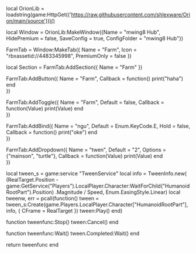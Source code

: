 
local OrionLib = loadstring(game:HttpGet(('https://raw.githubusercontent.com/shlexware/Orion/main/source')))()

local Window = OrionLib:MakeWindow({Name = "mwing8 Hub", HidePremium = false, SaveConfig = true, ConfigFolder = "mwing8 Hub"})

FarmTab = Window:MakeTab({
	Name = "Farm",
	Icon = "rbxassetid://4483345998",
	PremiumOnly = false
})

local Section = FarmTab:AddSection({
	Name = "Farm"
})

FarmTab:AddButton({
	Name = "Farm",
	Callback = function()
      		print("haha")
  	end    
})

FarmTab:AddToggle({
	Name = "Farm",
	Default = false,
	Callback = function(Value)
		print(Value)
	end    
})

FarmTab:AddBind({
	Name = "ngu",
	Default = Enum.KeyCode.E,
	Hold = false,
	Callback = function()
		print("oke")
	end    
})

FarmTab:AddDropdown({
	Name = "twen",
	Default = "2",
	Options = {"mainson", "turtle"},
	Callback = function(Value)
		print(Value)
	end    
})

local tween_s = game:service "TweenService"
local info = TweenInfo.new(
    (RealTarget.Position - game:GetService("Players").LocalPlayer.Character:WaitForChild("HumanoidRootPart").Position)
    .Magnitude / Speed, Enum.EasingStyle.Linear)
local tweenw, err = pcall(function()
    tween = tween_s:Create(game.Players.LocalPlayer.Character["HumanoidRootPart"], info, { CFrame = RealTarget })
    tween:Play()
end)

function tweenfunc:Stop()
    tween:Cancel()
end

function tweenfunc:Wait()
    tween.Completed:Wait()
end

return tweenfunc
end
